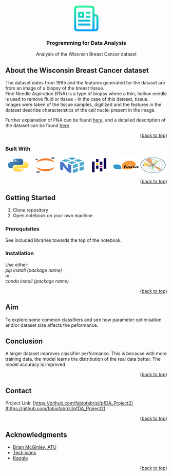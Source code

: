 <div id="top"></div>

<!-- PROJECT LOGO -->
<br />
<div align="center">
  <a href="https://github.com/fabiofabrizi/pfDA_Project2">
    <img src="images/logo.png" alt="Logo" width="80" height="80">
  </a>

<h3 align="center">Programming for Data Analysis</h3>

  <p align="center">
    Analysis of the Wisonsin Breast Cancer dataset
    <br />
  </p>
</div>


<!-- ABOUT THE PROJECT -->
## About the Wisconsin Breast Cancer dataset

The dataset dates from 1995 and the features generated for the dataset are from an image of a biopsy of the breast tissue.<br>
Fine Needle Aspiration (FNA) is a type of biopsy where a thin, hollow needle is used to remove fluid or tissue - in the case of this dataset, tissue.<br>
Images were taken of the tissue samples, digitized and the features in the dataset describe characteristics of the cell nuclei present in the image.<br>

Further explanation of FNA can be found [here](https://www.cancer.org/cancer/breast-cancer/screening-tests-and-early-detection/breast-biopsy/fine-needle-aspiration-biopsy-of-the-breast.html), and a detailed description of the dataset can be found [here](https://www.kaggle.com/datasets/uciml/breast-cancer-wisconsin-data?select=data.csv)

<p align="right">(<a href="#top">back to top</a>)</p>



### Built With
<div>
    <img src="images/Python.svg" alt="Logo" width="80" height="50">
    <img src="images/Jupyter.svg" alt="Logo" width="80" height="50">
    <img src="images/NumPy.svg" alt="Logo" width="80" height="50">
    <img src="images/Pandas.svg" alt="Logo" width="80" height="50">
    <img src="images/scikit-learn.svg" alt="Logo" width="80" height="50">
    <img src="images/Matplotlib.svg" alt="Logo" width="80" height="50">
</div>


<p align="right">(<a href="#top">back to top</a>)</p>



<!-- GETTING STARTED -->
## Getting Started

1. Clone repository
2. Open notebook on your own machine

### Prerequisites

See included libraries towards the top of the notebook.

### Installation

Use either:<br>
*pip install (package name)*<br>
or<br>
*conda install (package name)*

<p align="right">(<a href="#top">back to top</a>)</p>



<!-- USAGE EXAMPLES -->
## Aim

To explore some common classifiers and see how parameter optimisation and/or dataset size affects the peformance.

## Conclusion
A larger dataset improves classifier performance. This is because with more training data, the model learns the distribution of the real data better.
The model accuracy is improved

<p align="right">(<a href="#top">back to top</a>)</p>




<!-- CONTACT -->
## Contact

Project Link: [https://github.com/fabiofabrizi/pfDA_Project2](https://github.com/fabiofabrizi/pfDA_Project2)

<p align="right">(<a href="#top">back to top</a>)</p>



<!-- ACKNOWLEDGMENTS -->
## Acknowledgments

* [Brian McGinley, ATU]()
* [Tech icons](https://techicons.dev)
* [Kaggle](https://www.kaggle.com)

<p align="right">(<a href="#top">back to top</a>)</p>
